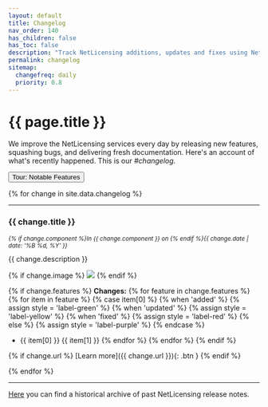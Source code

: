 ```yaml
---
layout: default
title: Changelog
nav_order: 140
has_children: false
has_toc: false
description: "Track NetLicensing additions, updates and fixes using NetLicensing changelog"
permalink: changelog
sitemap:
  changefreq: daily
  priority: 0.8
---
```


{{ page.title }}
=============

We improve the NetLicensing services every day by releasing new features, squashing bugs, and delivering fresh documentation.
Here's an account of what's recently happened.
This is our *#changelog*.

<button class="btn" id="startTour">Tour: Notable Features</button>
<script type="text/javascript" src="{{ "/assets/js/guidechimp.js" | absolute_url }}"></script>

{% for change in site.data.changelog %}

---

<section markdown="1" id="{{ change.title | slugify }}" title="{{ change.title }}">

### {{ change.title }}
<p style="font-size: smaller; font-style: italic;">{% if change.component %}In {{ change.component }} on {% endif %}{{ change.date | date: '%B %d, %Y' }}</p>
{{ change.description }}

{% if change.image %}
<img src="{{ change.image }}" />
{% endif %}

{% if change.features %}
**Changes:**
{% for feature in change.features %}
{% for item in feature %}
{% case item[0] %}
{% when 'added' %}
{% assign style = 'label-green' %}
{% when 'updated' %}
{% assign style = 'label-yellow' %}
{% when 'fixed' %}
{% assign style = 'label-red' %}
{% else %}
{% assign style = 'label-purple' %}
{% endcase %}
- <span class="label {{ style }}">{{ item[0] }}</span> {{ item[1] }}
{% endfor %}
{% endfor %}
{% endif %}

{% if change.url %}
[Learn more]({{ change.url }}){: .btn }
{% endif %}

</section>

{% endfor %}

---

[Here](release-notes) you can find a historical archive of past NetLicensing release notes.
